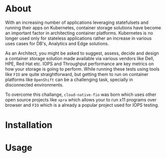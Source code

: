 # About
With an increasing number of applications leveraging statefulsets and running their apps on Kubernetes, container storage solutions have become an important factor in architecting container platforms. Kubernetes is no longer used only for stateless applications rather an increase in various uses cases for DB's, Analytics and Edge solutions.

As an Architect, you might be asked to suggest, assess, decide and design a container storage solution made available via various vendors like Dell, HPE, Red Hat etc.
IOPS and Throughput performance are key metrics on how your storage is going to perform. While running these tests using tools like `FIO` are quite straightforward, but getting them to run on container platforms like `OpenShift` can be a challenging task, specially in disconnected environments.

To overcome this challange, `cloud-native-fio` was born which uses other open source projects like `xpra` which allows your to run x11 programs over browser and `FIO` which is a already a popular project used for IOPS testing. 

# Installation

# Usage

